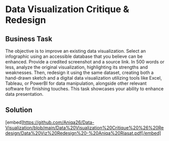 # Data Visualization Critique & Redesign

## Business Task
The objective is to improve an existing data visualization. Select an infographic using an accessible database that you believe can be enhanced. Provide a credited screenshot and a source link. In 500 words or less, analyze the original visualization, highlighting its strengths and weaknesses. Then, redesign it using the same dataset, creating both a hand-drawn sketch and a digital data visualization utilizing tools like Excel, Tableau, or PowerBI for data manipulation, alongside other relevant software for finishing touches. This task showcases your ability to enhance data presentation.

## Solution 
[embed]https://github.com/Aniqa26/Data-Visualization/blob/main/Data%20Visualization%20Critique%20%26%20Redesign/Data%20Viz%20Redesign%20-%20Aniqa%20Riasat.pdf[/embed]
